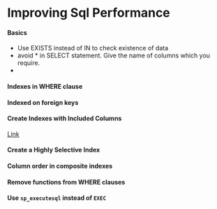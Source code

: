 ﻿# Improving Sql Performance

<!-- Id: sql-perf-01 -->
<!-- Categories: SQL, Performance -->
<!-- Date: 20200403 -->


<!-- #header -->
<!-- #endheader -->

#### Basics

* Use EXISTS instead of IN to check existence of data
* avoid * in SELECT statement. Give the name of columns which you require.
* 

#### Indexes in WHERE clause

#### Indexed on foreign keys

#### Create Indexes with Included Columns

[Link](https://docs.microsoft.com/en-us/sql/relational-databases/indexes/create-indexes-with-included-columns?view=sql-server-ver15)

#### Create a Highly Selective Index

#### Column order in composite indexes

#### Remove functions from WHERE clauses

#### Use ```sp_executesql``` instead of ```EXEC```



